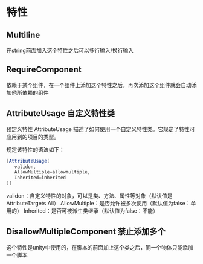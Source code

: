 # 特性

## Multiline

在string前面加入这个特性之后可以多行输入/换行输入

## RequireComponent

依赖于某个组件，在一个组件上添加这个特性之后，再次添加这个组件就会自动添加他所依赖的组件

## AttributeUsage 自定义特性类

预定义特性 AttributeUsage 描述了如何使用一个自定义特性类。它规定了特性可应用到的项目的类型。

规定该特性的语法如下：

```csharp
[AttributeUsage(
   validon,
   AllowMultiple=allowmultiple,
   Inherited=inherited
)]
```

validon：自定义特性的对象，可以是类、方法、属性等对象（默认值是 AttributeTargets.All）
AllowMultiple：是否允许被多次使用（默认值为false：单用的）
Inherited：是否可被派生类继承（默认值为false：不能）

## DisallowMultipleComponent 禁止添加多个

这个特性是unity中使用的，在脚本的前面加上这个类之后，同一个物体只能添加一个脚本
